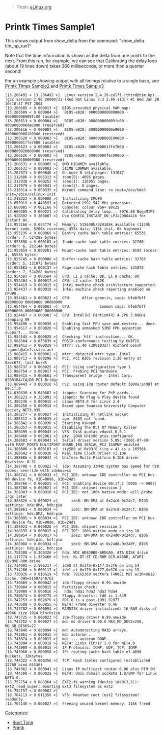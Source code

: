> From: [eLinux.org](http://eLinux.org/Printk_Times_Sample1 "http://eLinux.org/Printk_Times_Sample1")


# Printk Times Sample1



This shows output from show\_delta from the command: "show\_delta
tim\_hp\_run1"

Note that the time information is shown as the delta from one printk to
the next. From this run, for example, we can see that Calibrating the
delay loop (about 19 lines down) takes 268 milliseconds, or more than a
quarter second!

For an example showing output with all timings relative to a single
base, see [Printk Times
Sample2](http://eLinux.org/Printk_Times_Sample2 "Printk Times Sample2") and [Printk Times
Sample3](http://eLinux.org/Printk_Times_Sample3 "Printk Times Sample3")

    [13.206492 < 13.206492 >]  Linux version 2.4.20-celf1 (tbird@tim_hp) (gcc version 2.96 20000731 (Red Hat Linux 7.3 2.96-113)) #1 Wed Jan 28 10:10:47 PST 2004
    [13.206505 < 0.000013 >]  BIOS-provided physical RAM map:
    [13.206509 < 0.000004 >]   BIOS-e820: 0000000000000000 - 000000000009fc00 (usable)
    [13.206513 < 0.000004 >]   BIOS-e820: 000000000009fc00 - 00000000000a0000 (reserved)
    [13.206516 < 0.000004 >]   BIOS-e820: 00000000000e8000 - 0000000000100000 (reserved)
    [13.206520 < 0.000003 >]   BIOS-e820: 0000000000100000 - 000000001ffe7800 (usable)
    [13.206523 < 0.000003 >]   BIOS-e820: 000000001ffe7800 - 0000000020000000 (reserved)
    [13.206526 < 0.000003 >]   BIOS-e820: 00000000fec00000 - 0000000100000000 (reserved)
    [13.206531 < 0.000005 >]  0MB HIGHMEM available.
    [13.206533 < 0.000002 >]  511MB LOWMEM available.
    [13.207373 < 0.000840 >]  On node 0 totalpages: 131047
    [13.212686 < 0.005313 >]  zone(0): 4096 pages.
    [13.212938 < 0.000252 >]  zone(1): 126951 pages.
    [13.217979 < 0.005041 >]  zone(2): 0 pages.
    [13.218314 < 0.000335 >]  Kernel command line: ro root=/dev/hda3 init=/sbin/celinux-init
    [13.218322 < 0.000008 >]  Initializing CPU#0
    [13.658919 < 0.440597 >]  Detected 2992.547 MHz processor.
    [13.660085 < 0.001166 >]  Console: colour VGA+ 80x25
    [13.660305 < 0.000221 >]  Calibrating delay loop... 5976.88 BogoMIPS
    [13.928392 < 0.268087 >]  Use CONFIG_INSTANT_ON_LPJ=29884416 for Instant On.
    [13.953166 < 0.024774 >]  Memory: 515600k/524188k available (1150k kernel code, 8200k reserved, 455k data, 116k init, 0k highmem)
    [13.953235 < 0.000068 >]  Dentry cache hash table entries: 65536 (order: 7, 524288 bytes)
    [13.953398 < 0.000163 >]  Inode cache hash table entries: 32768 (order: 6, 262144 bytes)
    [13.953659 < 0.000261 >]  Mount-cache hash table entries: 8192 (order: 4, 65536 bytes)
    [13.953745 < 0.000086 >]  Buffer-cache hash table entries: 32768 (order: 5, 131072 bytes)
    [13.953883 < 0.000137 >]  Page-cache hash table entries: 131072 (order: 7, 524288 bytes)
    [13.954387 < 0.000504 >]  CPU: L1 I cache: 0K, L1 D cache: 8K
    [13.954404 < 0.000017 >]  CPU: L2 cache: 512K
    [13.954419 < 0.000015 >]  Intel machine check architecture supported.
    [13.954437 < 0.000019 >]  Intel machine check reporting enabled on CPU#0.
    [13.954461 < 0.000023 >]  CPU:     After generic, caps: bfebfbff 00000000 00000000 00000000
    [13.954464 < 0.000003 >]  CPU:             Common caps: bfebfbff 00000000 00000000 00000000
    [13.954467 < 0.000003 >]  CPU: Intel(R) Pentium(R) 4 CPU 3.00GHz stepping 09
    [13.954496 < 0.000030 >]  Enabling fast FPU save and restore... done.
    [13.954517 < 0.000020 >]  Enabling unmasked SIMD FPU exception support... done.
    [13.954545 < 0.000028 >]  Checking 'hlt' instruction... OK.
    [13.988384 < 0.033839 >]  POSIX conformance testing by UNIFIX
    [13.988412 < 0.000028 >]  mtrr: v1.40 (20010327) Richard Gooch (rgooch@atnf.csiro.au)
    [13.988415 < 0.000002 >]  mtrr: detected mtrr type: Intel
    [13.988713 < 0.000298 >]  PCI: PCI BIOS revision 2.20 entry at 0xec677, last bus=5
    [13.988737 < 0.000025 >]  PCI: Using configuration type 1
    [13.988754 < 0.000017 >]  PCI: Probing PCI hardware
    [13.989415 < 0.000661 >]  Transparent bridge - Intel Corp. 82801BA/CA/DB PCI Bridge
    [13.989443 < 0.000028 >]  PCI: Using IRQ router default [8086/24d0] at 00:1f.0
    [14.030330 < 0.040887 >]  isapnp: Scanning for PnP cards...
    [14.386221 < 0.355891 >]  isapnp: No Plug & Play device found
    [14.386236 < 0.000015 >]  Linux NET4.0 for Linux 2.4
    [14.386250 < 0.000014 >]  Based upon Swansea University Computer Society NET3.039
    [14.386277 < 0.000027 >]  Initializing RT netlink socket
    [14.386312 < 0.000035 >]  apm: BIOS not found.
    [14.386342 < 0.000030 >]  Starting kswapd
    [14.386357 < 0.000015 >]  Disabling the Out Of Memory Killer
    [14.386399 < 0.000043 >]  VFS: Disk quotas vdquot_6.5.1
    [14.388460 < 0.002061 >]  pty: 2048 Unix98 ptys configured
    [14.388503 < 0.000043 >]  Serial driver version 5.05c (2001-07-08) with MANY_PORTS MULTIPORT SHARE_IRQ SERIAL_PCI ISAPNP enabled
    [14.388606 < 0.000103 >]  ttyS00 at 0x03f8 (irq = 4) is a 16550A
    [14.388642 < 0.000036 >]  Real Time Clock Driver v1.10e
    [14.388686 < 0.000044 >]  Uniform Multi-Platform E-IDE driver Revision: 6.31
    [14.388708 < 0.000022 >]  ide: Assuming 33MHz system bus speed for PIO modes; override with idebus=xx
    [14.388741 < 0.000033 >]  PCI_IDE: unknown IDE controller on PCI bus 00 device f9, VID=8086, DID=24db
    [14.388766 < 0.000025 >]  PCI: Enabling device 00:1f.1 (0005 -> 0007)
    [14.388788 < 0.000021 >]  PCI_IDE: chipset revision 2
    [14.388803 < 0.000016 >]  PCI_IDE: not 100% native mode: will probe irqs later
    [14.388826 < 0.000023 >]      ide0: BM-DMA at 0x24c0-0x24c7, BIOS settings: hda:DMA, hdb:pio
    [14.388861 < 0.000034 >]      ide1: BM-DMA at 0x24c8-0x24cf, BIOS settings: hdc:DMA, hdd:pio
    [14.388895 < 0.000034 >]  PCI_IDE: unknown IDE controller on PCI bus 00 device fa, VID=8086, DID=24d1
    [14.388923 < 0.000028 >]  PCI_IDE: chipset revision 2
    [14.388937 < 0.000015 >]  PCI_IDE: 100% native mode on irq 10
    [14.388954 < 0.000017 >]      ide2: BM-DMA at 0x24d0-0x24d7, BIOS settings: hde:pio, hdf:pio
    [14.388988 < 0.000034 >]      ide3: BM-DMA at 0x24d8-0x24df, BIOS settings: hdg:pio, hdh:pio
    [14.758308 < 0.369320 >]  hda: WDC WD400BB-60DGA0, ATA DISK drive
    [16.117774 < 1.359466 >]  hdc: HL-DT-ST CD-ROM GCR-8480B, ATAPI CD/DVD-ROM drive
    [18.714091 < 2.596317 >]  ide0 at 0x1f0-0x1f7,0x3f6 on irq 14
    [18.714208 < 0.000117 >]  ide1 at 0x170-0x177,0x376 on irq 15
    [18.730826 < 0.016619 >]  hda: 78165360 sectors (40021 MB) w/2048KiB Cache, CHS=5169/240/63
    [18.730869 < 0.000042 >]  ide-floppy driver 0.99.newide
    [18.730884 < 0.000015 >]  Partition check:
    [18.730900 < 0.000016 >]   hda: hda1 hda2 hda3 hda4
    [18.740674 < 0.009775 >]  Floppy drive(s): fd0 is 1.44M
    [18.742753 < 0.002079 >]  FDC 0 is a post-1991 82077
    [18.743608 < 0.000855 >]  NET4: Frame Diverter 0.46
    [18.743702 < 0.000094 >]  RAMDISK driver initialized: 16 RAM disks of 4096K size 1024 blocksize
    [18.743725 < 0.000023 >]  ide-floppy driver 0.99.newide
    [18.743752 < 0.000027 >]  md: md driver 0.90.0 MAX_MD_DEVS=256, MD_SB_DISKS=27
    [18.743846 < 0.000094 >]  md: Autodetecting RAID arrays.
    [18.743861 < 0.000015 >]  md: autorun ...
    [18.743874 < 0.000013 >]  md: ... autorun DONE.
    [18.743894 < 0.000019 >]  NET4: Linux TCP/IP 1.0 for NET4.0
    [18.743908 < 0.000015 >]  IP Protocols: ICMP, UDP, TCP, IGMP
    [18.743966 < 0.000058 >]  IP: routing cache hash table of 4096 buckets, 32Kbytes
    [18.744322 < 0.000356 >]  TCP: Hash tables configured (established 32768 bind 65536)
    [18.744362 < 0.000041 >]  Linux IP multicast router 0.06 plus PIM-SM
    [18.744390 < 0.000028 >]  NET4: Unix domain sockets 1.0/SMP for Linux NET4.0.
    [18.752754 < 0.008364 >]  EXT2-fs warning (device ide0(3,3)): ext2_read_super: mounting ext3 filesystem as ext2
    [18.752757 < 0.000002 >]
    [18.764113 < 0.011356 >]  VFS: Mounted root (ext2 filesystem) readonly.
    [18.764140 < 0.000027 >]  Freeing unused kernel memory: 116k freed


[Categories](http://eLinux.org/Special:Categories "Special:Categories"):

-   [Boot Time](http://eLinux.org/Category:Boot_Time "Category:Boot Time")
-   [Printk](http://eLinux.org/Category:Printk "Category:Printk")

